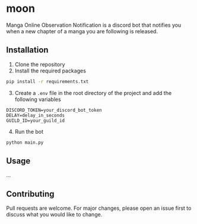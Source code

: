 # moon
Manga Online Observation Notification is a discord bot that notifies you when a new chapter of a manga you are following is released.

## Installation
1. Clone the repository
2. Install the required packages
```bash
pip install -r requirements.txt
```
3. Create a `.env` file in the root directory of the project and add the following variables
```env
DISCORD_TOKEN=your_discord_bot_token
DELAY=delay_in_seconds
GUILD_ID=your_guild_id
```
4. Run the bot
```bash
python main.py
```
## Usage

...

## Contributing
Pull requests are welcome. For major changes, please open an issue first to discuss what you would like to change.